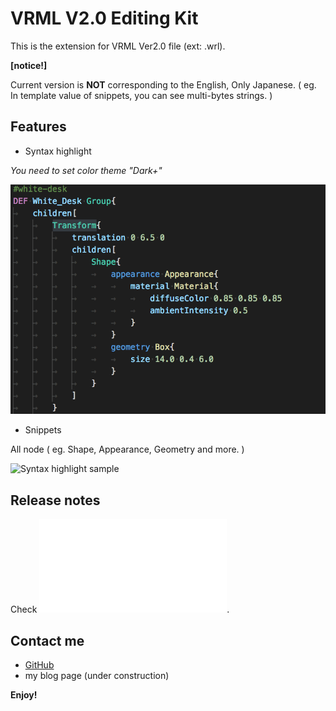 # VRML V2.0 Editing Kit

This is the extension for VRML Ver2.0 file (ext: .wrl).

**[notice!]**

Current version is **NOT** corresponding to the English, Only Japanese.
( eg. In template value of snippets, you can see multi-bytes strings. )

## Features
- Syntax highlight

*You need to set color theme "Dark+"*

![Syntax highlight sample](./img/ss01.png)

- Snippets

All node ( eg. Shape, Appearance, Geometry and more. )

![Syntax highlight sample](./img/ss02.gif)

## Release notes

Check ![CHANGELOG.md](./CHANGELOG.md).

## Contact me

- [GitHub](https://github.com/up-tri/vrml-v2.0-kit)
- my blog page (under construction)

**Enjoy!**